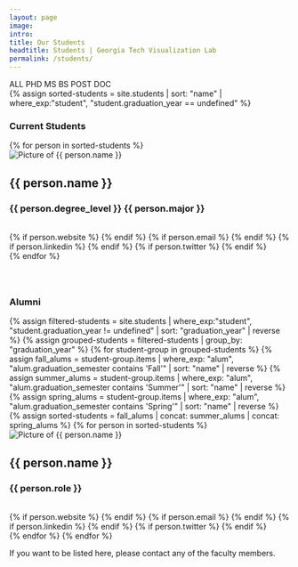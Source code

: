 ```yaml
---
layout: page
image: 
intro: 
title: Our Students
headtitle: Students | Georgia Tech Visualization Lab
permalink: /students/
---
```

<div id="students">
    <div class="filter">
        <div>
            <a class="active-selection" id="all">ALL</a>
            <a id="PhD">PHD</a>
            <a id="MS">MS</a>
            <a id="BS">BS</a>
            <a id="PostDoc">POST&nbsp;DOC</a>
        </div>
    </div>
    {% assign sorted-students = site.students | sort: "name" | where_exp:"student",
    "student.graduation_year == undefined" %}
    <div id="curr-stud-header" style="margin-bottom: 64px;">
        <div class="row">
            <h3 class="col-lg-12">Current Students</h3>
        </div>
        <div class="row">
        {% for person in sorted-students %}
            <div class="col-lg-3 col-md-3 col-sm-3 col-6 mini-card-container" category="{{ person.degree_level }}" type="curr-student">
                <div class="mini-card">
                    <div class="row no-gutters">
                        <div class="col-lg-5 col-md-12 col-sm-12">
                            <img class="w-100" alt="Picture of {{ person.name }}" src="{{ person.image | prepend: site.baseurl }}"/>
                        </div>
                        <div class="col-lg-7 col-md-12 col-sm-12">
                            <div class="p-l-sm">
                                <h2> 
                                    {{ person.name }}
                                </h2>
                                <h3> 
                                    {{ person.degree_level }} {{ person.major }}
                                </h3>
                                <br/>
                                <div class="sc-links">
                                    {% if person.website %}
                                    <a target="_blank" href="{{ person.website }}"><i class="fa fa-globe"></i></a>
                                    {% endif %}
                                    {% if person.email %}
                                    <a target="_blank" href="mailto: {{ person.email }}"><i class="fa fa-envelope"></i></a>
                                    {% endif %}
                                    {% if person.linkedin %}
                                    <a target="_blank" href="{{ person.linkedin }}"><i class="fa fa-linkedin"></i></a>
                                    {% endif %}
                                    {% if person.twitter %}
                                    <a target="_blank" href="{{ person.twitter }}"><i class="fa fa-twitter"></i></a>
                                    {% endif %}
                                </div>
                            </div>
                        </div>
                    </div>
                </div>
            </div>
        {% endfor %}
        </div>
    </div>
    <div id="alumni-header">
        <div class="row">
            <h3 class="col-lg-12">Alumni</h3>
        </div>
        <div class="row">
            {% assign filtered-students = site.students | where_exp:"student", "student.graduation_year != undefined" | sort: "graduation_year" | reverse %}
            {% assign grouped-students = filtered-students | group_by: "graduation_year" %}
            {% for student-group in grouped-students %}
                {% assign fall_alums = student-group.items | where_exp: "alum", "alum.graduation_semester contains 'Fall'" | sort: "name" | reverse %}
                {% assign summer_alums = student-group.items | where_exp: "alum", "alum.graduation_semester contains 'Summer'" | sort: "name" | reverse %}
                {% assign spring_alums = student-group.items | where_exp: "alum", "alum.graduation_semester contains 'Spring'" | sort: "name" | reverse %}
                {% assign sorted-students = fall_alums | concat: summer_alums | concat: spring_alums  %}
                {% for person in sorted-students %}
                <div class="col-lg-3 col-md-3 col-sm-3 col-6 mini-card-container" category="{{ person.degree_level }}" type="alumni">
                    <div class="mini-card">
                        <div class="row no-gutters">
                            <div class="col-lg-5 col-md-12 col-sm-12">
                                <img class="w-100" alt="Picture of {{ person.name }}" src="{{ person.image | prepend: site.baseurl}}"/>
                            </div>
                            <div class="col-lg-7 col-md-12 col-sm-12">
                                <div class="p-l-sm">
                                    <h2>
                                        {{ person.name }}
                                    </h2>
                                    <h3> 
                                        {{ person.role }} 
                                    </h3>
                                    <br/>
                                    <div class="sc-links">
                                        {% if person.website %}
                                        <a target="_blank" href="{{ person.website }}"><i class="fa fa-globe"></i></a>
                                        {% endif %}
                                        {% if person.email %}
                                        <a target="_blank" href="mailto: {{ person.email }}"><i class="fa fa-envelope"></i></a>
                                        {% endif %}
                                        {% if person.linkedin %}
                                        <a target="_blank" href="{{ person.linkedin }}"><i class="fa fa-linkedin"></i></a>
                                        {% endif %}
                                        {% if person.twitter %}
                                        <a target="_blank" href="{{ person.twitter }}"><i class="fa fa-twitter"></i></a>
                                        {% endif %}
                                    </div>
                                </div>
                            </div>
                        </div>
                    </div>
                </div>
                {% endfor %}
            {% endfor %}
        </div>
    </div>  
</div>
<div class="vspace-md"></div>
<div class="row" >
    <div class="col-lg-12">
        <div id="banner">
            <p>
                If you want to be listed here, please contact any of the faculty members.
            </p>
        </div>
    </div>
</div>

<script>
    $('.filter a').click(e => {
        $('.filter a').removeClass('active-selection');
        $(e.currentTarget).addClass('active-selection');
        $('.mini-card-container').css('display', 'none');
        if (e.currentTarget.id == "all") {
            $('.mini-card-container').css('display', 'block');
        } else {
            $(`div[category = '${e.currentTarget.id}']`).css('display', 'block');
        }
        if($(`div[category = '${e.currentTarget.id}'][type = 'curr-student']`).length == 0 && e.currentTarget.id != "all") {
            $('#curr-stud-header').css('display', 'none');
        } else {
            $('#curr-stud-header').css('display', 'block');
        }


        if($(`div[category = '${e.currentTarget.id}'][type = 'alumni']`).length == 0 && e.currentTarget.id != "all") {
            $('#alumni-header').css('display', 'none');
        } else {
            $('#alumni-header').css('display', 'block');
        }
    });
</script>